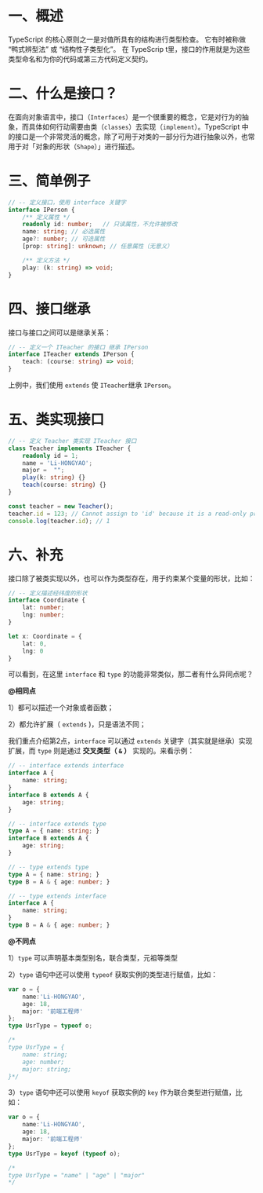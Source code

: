 # 一、概述

TypeScript 的核心原则之一是对值所具有的结构进行类型检查。 它有时被称做 “鸭式辨型法” 或 “结构性子类型化”。 在 TypeScrip t里，接口的作用就是为这些类型命名和为你的代码或第三方代码定义契约。

# 二、什么是接口？

在面向对象语言中，接口（`Interfaces`）是一个很重要的概念，它是对行为的抽象，而具体如何行动需要由类（`classes`）去实现（`implement`）。TypeScript 中的接口是一个非常灵活的概念，除了可用于对类的一部分行为进行抽象以外，也常用于对「对象的形状（`Shape`）」进行描述。

# 三、简单例子

```typescript
// -- 定义接口，使用 interface 关键字
interface IPerson {
    /** 定义属性 */
    readonly id: number;   // 只读属性，不允许被修改
    name: string; // 必选属性
    age?: number; // 可选属性
    [prop: string]: unknown; // 任意属性（无意义）

    /** 定义方法 */
    play: (k: string) => void;
}
```

# 四、接口继承

接口与接口之间可以是继承关系：

```typescript
// -- 定义一个 ITeacher 的接口 继承 IPerson
interface ITeacher extends IPerson {
    teach: (course: string) => void;
}
```

上例中，我们使用 `extends` 使 `ITeacher`继承 `IPerson`。

# 五、类实现接口

```typescript
// -- 定义 Teacher 类实现 ITeacher 接口
class Teacher implements ITeacher {
    readonly id = 1;
    name = 'Li-HONGYAO';
    major =  "";
    play(k: string) {}
    teach(course: string) {}
}

const teacher = new Teacher();
teacher.id = 123; // Cannot assign to 'id' because it is a read-only property.
console.log(teacher.id); // 1 

```

# 六、补充

接口除了被类实现以外，也可以作为类型存在，用于约束某个变量的形状，比如：

```typescript
// -- 定义描述经纬度的形状
interface Coordinate {
    lat: number;
    lng: number;
}

let x: Coordinate = {
    lat: 0,
    lng: 0
}
```

可以看到，在这里 `interface` 和 `type` 的功能非常类似，那二者有什么异同点呢？

**@相同点**

1）都可以描述一个对象或者函数；

2）都允许扩展（ `extends` )，只是语法不同；

我们重点介绍第2点，`interface` 可以通过 `extends` 关键字（其实就是继承）实现扩展，而 `type` 则是通过 **交叉类型（ `&` ）** 实现的。来看示例：

```typescript
// -- interface extends interface
interface A {
    name: string;
}
interface B extends A {
    age: string;
}

// -- interface extends type 
type A = { name: string; }
interface B extends A {
    age: string;
}

// -- type extends type 
type A = { name: string; }
type B = A & { age: number; }

// -- type extends interface 
interface A {
    name: string;
}
type B = A & { age: number; }
```

**@不同点**

1）`type` 可以声明基本类型别名，联合类型，元祖等类型

2）`type` 语句中还可以使用 `typeof` 获取实例的类型进行赋值，比如：

```typescript
var o = {
    name:'Li-HONGYAO',
    age: 18,
    major: '前端工程师'
};
type UsrType = typeof o;

/*
type UsrType = {
    name: string;
    age: number;
    major: string;
}*/
```

3）`type` 语句中还可以使用 `keyof` 获取实例的 `key` 作为联合类型进行赋值，比如：

```typescript
var o = {
    name:'Li-HONGYAO',
    age: 18,
    major: '前端工程师'
};
type UsrType = keyof (typeof o);

/*
type UsrType = "name" | "age" | "major" 
*/
```

